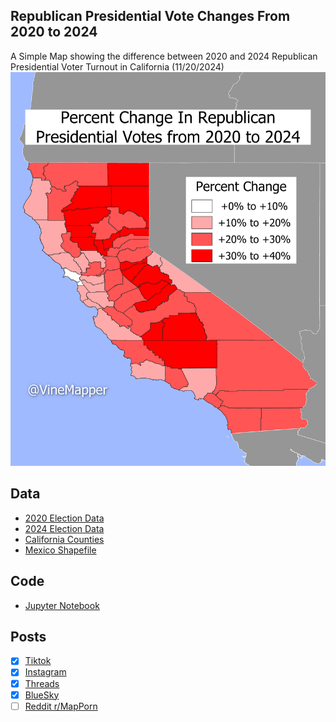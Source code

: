 ## Republican Presidential Vote Changes From 2020 to 2024
A Simple Map showing the difference between 2020 and 2024 Republican Presidential Voter Turnout in California (11/20/2024)
![Map](rep_votes_2020_2024.png)

## Data
* [2020 Election Data](https://www.sos.ca.gov/elections/prior-elections/statewide-election-results/general-election-november-3-2020/statement-vote)
* [2024 Election Data](https://api-internal.sos.ca.gov/returns/maps/sorted/president)
* [California Counties](https://gis.data.ca.gov/datasets/CALFIRE-Forestry::california-county-boundaries/explore?location=32.666675%2C-118.940734%2C5.00)
* [Mexico Shapefile](https://data.humdata.org/dataset/cod-ab-mex?)

## Code
* [Jupyter Notebook](FormatData.ipynb)

## Posts
- [x] [Tiktok](https://www.tiktok.com/@vinemapper/video/7439867854217907487)
- [x] [Instagram](https://www.instagram.com/p/DCppt1aSg-H/)
- [x] [Threads](https://www.threads.net/@vinemapper/post/DCppuU0Snvs)
- [x] [BlueSky](https://bsky.app/profile/vinemapper.bsky.social/post/3lbjagtmz7s2q)
- [ ] [Reddit r/MapPorn]()
